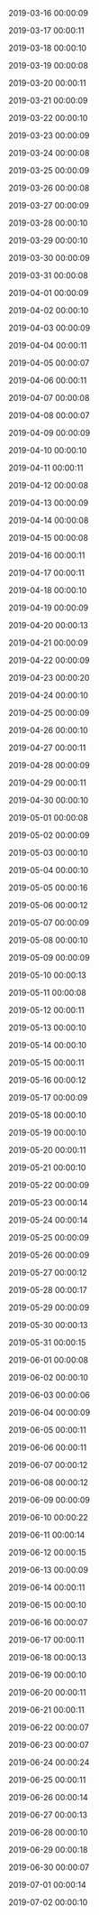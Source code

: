 

2019-03-16 00:00:09

2019-03-17 00:00:11

2019-03-18 00:00:10

2019-03-19 00:00:08

2019-03-20 00:00:11

2019-03-21 00:00:09

2019-03-22 00:00:10

2019-03-23 00:00:09

2019-03-24 00:00:08

2019-03-25 00:00:09

2019-03-26 00:00:08

2019-03-27 00:00:09

2019-03-28 00:00:10

2019-03-29 00:00:10

2019-03-30 00:00:09

2019-03-31 00:00:08

2019-04-01 00:00:09

2019-04-02 00:00:10

2019-04-03 00:00:09

2019-04-04 00:00:11

2019-04-05 00:00:07

2019-04-06 00:00:11

2019-04-07 00:00:08

2019-04-08 00:00:07

2019-04-09 00:00:09

2019-04-10 00:00:10

2019-04-11 00:00:11

2019-04-12 00:00:08

2019-04-13 00:00:09

2019-04-14 00:00:08

2019-04-15 00:00:08

2019-04-16 00:00:11

2019-04-17 00:00:11

2019-04-18 00:00:10

2019-04-19 00:00:09

2019-04-20 00:00:13

2019-04-21 00:00:09

2019-04-22 00:00:09

2019-04-23 00:00:20

2019-04-24 00:00:10

2019-04-25 00:00:09

2019-04-26 00:00:10

2019-04-27 00:00:11

2019-04-28 00:00:09

2019-04-29 00:00:11

2019-04-30 00:00:10

2019-05-01 00:00:08

2019-05-02 00:00:09

2019-05-03 00:00:10

2019-05-04 00:00:10

2019-05-05 00:00:16

2019-05-06 00:00:12

2019-05-07 00:00:09

2019-05-08 00:00:10

2019-05-09 00:00:09

2019-05-10 00:00:13

2019-05-11 00:00:08

2019-05-12 00:00:11

2019-05-13 00:00:10

2019-05-14 00:00:10

2019-05-15 00:00:11

2019-05-16 00:00:12

2019-05-17 00:00:09

2019-05-18 00:00:10

2019-05-19 00:00:10

2019-05-20 00:00:11

2019-05-21 00:00:10

2019-05-22 00:00:09

2019-05-23 00:00:14

2019-05-24 00:00:14

2019-05-25 00:00:09

2019-05-26 00:00:09

2019-05-27 00:00:12

2019-05-28 00:00:17

2019-05-29 00:00:09

2019-05-30 00:00:13

2019-05-31 00:00:15

2019-06-01 00:00:08

2019-06-02 00:00:10

2019-06-03 00:00:06

2019-06-04 00:00:09

2019-06-05 00:00:11

2019-06-06 00:00:11

2019-06-07 00:00:12

2019-06-08 00:00:12

2019-06-09 00:00:09

2019-06-10 00:00:22

2019-06-11 00:00:14

2019-06-12 00:00:15

2019-06-13 00:00:09

2019-06-14 00:00:11

2019-06-15 00:00:10

2019-06-16 00:00:07

2019-06-17 00:00:11

2019-06-18 00:00:13

2019-06-19 00:00:10

2019-06-20 00:00:11

2019-06-21 00:00:11

2019-06-22 00:00:07

2019-06-23 00:00:07

2019-06-24 00:00:24

2019-06-25 00:00:11

2019-06-26 00:00:14

2019-06-27 00:00:13

2019-06-28 00:00:10

2019-06-29 00:00:18

2019-06-30 00:00:07

2019-07-01 00:00:14

2019-07-02 00:00:10

